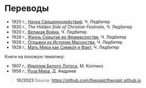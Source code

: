 # Переводы

- 1920 г., [Наука Священнодействий](science-of-sacraments/index.md), Ч. Ледбитер
- 1920 г., _The Hidden Side of Christian Festivals_, Ч. Ледбитер
- 1920 г., [Великая Война](the-great-war/index.md), Ч. Ледбитер
- 1926 г., [Жизнь Скрытая во Фримасонстве](hidden-life-in-freemasonry/index.md), Ч. Ледбитер
- 1926 г., [Отрывки из Истории Масонства](glimpses-of-masonic-history/index.md), Ч. Ледбитер
- 1928 г., [Мать Мира как Символ и Факт](world-mother/index.md), Ч. Ледбитер

Книги на похожую тематику:

- 1907 г., [Идиллия Белого Лотоса](idyll-of-white-lotus/index.md), М. Коллинз
- 1958 г., [Роза Мира](http://rozamira.org/rm/htm), Д. Андреев

 > **10/2023** Source: https://github.com/theogpt/theogpt.github.io
 
